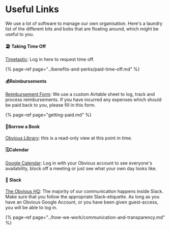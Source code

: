 # Useful Links

We use a lot of software to manage our own organisation. Here's a laundry list of the different bits and bobs that are floating around, which might be useful to you.

#### 🏖 Taking Time Off

[Timetastic](https://app.timetastic.co.uk/wallchart): Log in here to request time off.

{% page-ref page="../benefits-and-perks/paid-time-off.md" %}

#### 💰Reimbursements

[Reimbursement Form](https://airtable.com/shr5G5ZUPkbYIPeac): We use a custom Airtable sheet to log, track and process reimbursements. If you have incurred any expenses which should be paid back to you, please fill in this form.

{% page-ref page="getting-paid.md" %}

#### 📔Borrow a Book

[Obvious Library](https://airtable.com/shr9bjAqUqqpY8pWp/tblfcet3KFsNkVINQ?blocks=hide): this is a read-only view at this point in time.

#### 🗓Calendar

[Google Calendar](https://calendar.obvious.in/): Log in with your Obvious account to see everyone's availability, block off a meeting or just see what your own day looks like.

#### 💬 Slack

[The Obvious HQ](https://obvious-hq.slack.com/): The majority of our communication happens inside Slack. Make sure that you follow the appropriate Slack-etiquette. As long as you have an Obvious Google Account, or you have been given guest-access, you will be able to log in.

{% page-ref page="../how-we-work/communication-and-transparency.md" %}

